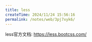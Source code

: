 ```yaml
---
title: less
createTime: 2024/11/24 15:56:16
permalink: /notes/web/3pj7xyk6/
---
```

less官方文档: https://less.bootcss.com/

